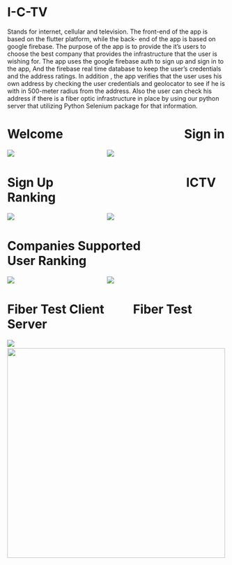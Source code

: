# I-C-TV
Stands for internet, cellular and television. The front-end of the app is based on the flutter platform, while the back- end of the app is based on google firebase. The purpose of the app is to provide the it’s users to choose the best company that provides the infrastructure that the user is wishing for. The app uses the google firebase auth to sign up and sign in to the app, And the firebase real time database to keep the user’s credentials and the address ratings.
In addition , the app verifies that the user uses his own address by checking the user credentials and geolocator to see if he is with in 500-meter radius from the address.
Also the user can check his address if there is a fiber optic infrastructure in place by using our python server that utilizing Python Selenium package for that information.

# Welcome &nbsp;&nbsp;&nbsp;&nbsp;&nbsp;&nbsp;&nbsp;&nbsp;&nbsp;&nbsp;&nbsp;&nbsp;&nbsp;&nbsp;&nbsp;&nbsp;&nbsp;&nbsp;&nbsp;&nbsp;&nbsp;&nbsp;&nbsp;&nbsp; &nbsp;&nbsp;&nbsp;&nbsp;&nbsp;&nbsp;&nbsp;&nbsp;&nbsp;&nbsp;&nbsp;&nbsp;&nbsp;&nbsp;&nbsp;  Sign in

![](https://media.giphy.com/media/RNmJmvIMcSDRtcIJbF/giphy.gif)     &nbsp;&nbsp;&nbsp;&nbsp;&nbsp;&nbsp;&nbsp;&nbsp;&nbsp;&nbsp;&nbsp;&nbsp;&nbsp;&nbsp;&nbsp;&nbsp;&nbsp;&nbsp;&nbsp;&nbsp;&nbsp;&nbsp;&nbsp;&nbsp;&nbsp;&nbsp;&nbsp;&nbsp;&nbsp;&nbsp;&nbsp;&nbsp;&nbsp;&nbsp;&nbsp;&nbsp;&nbsp;&nbsp;&nbsp;&nbsp;&nbsp;&nbsp;&nbsp;&nbsp;&nbsp;&nbsp;&nbsp;&nbsp;&nbsp;&nbsp;&nbsp;&nbsp;                                 ![](https://media.giphy.com/media/DHKjbcv7dlSxXE1lPb/giphy.gif)


# Sign Up &nbsp;&nbsp;&nbsp;&nbsp;&nbsp;&nbsp;&nbsp;&nbsp;&nbsp;&nbsp;&nbsp;&nbsp;&nbsp;&nbsp;&nbsp;&nbsp;&nbsp;&nbsp;&nbsp;&nbsp;&nbsp;&nbsp;&nbsp;&nbsp; &nbsp;&nbsp;&nbsp;&nbsp;&nbsp;&nbsp;&nbsp;&nbsp;&nbsp;&nbsp;&nbsp;&nbsp;&nbsp;&nbsp;&nbsp;&nbsp;&nbsp;&nbsp;&nbsp;   ICTV Ranking

![](https://media.giphy.com/media/KoTx6n3Bpx8OjHFU48/giphy.gif)     &nbsp;&nbsp;&nbsp;&nbsp;&nbsp;&nbsp;&nbsp;&nbsp;&nbsp;&nbsp;&nbsp;&nbsp;&nbsp;&nbsp;&nbsp;&nbsp;&nbsp;&nbsp;&nbsp;&nbsp;&nbsp;&nbsp;&nbsp;&nbsp;&nbsp;&nbsp;&nbsp;&nbsp;&nbsp;&nbsp;&nbsp;&nbsp;&nbsp;&nbsp;&nbsp;&nbsp;&nbsp;&nbsp;&nbsp;&nbsp;&nbsp;&nbsp;&nbsp;&nbsp;&nbsp;&nbsp;&nbsp;&nbsp;&nbsp;&nbsp;&nbsp;&nbsp;                                 ![](https://media.giphy.com/media/das8KXQxsHtzroe2lb/giphy.gif)

# Companies Supported &nbsp;&nbsp;&nbsp;&nbsp;&nbsp;&nbsp;&nbsp;&nbsp;&nbsp;&nbsp;&nbsp;&nbsp;&nbsp;&nbsp;&nbsp;&nbsp;&nbsp;&nbsp;&nbsp;&nbsp;  User Ranking

![](https://media.giphy.com/media/8vSJFbng75l3hY89BA/giphy.gif)     &nbsp;&nbsp;&nbsp;&nbsp;&nbsp;&nbsp;&nbsp;&nbsp;&nbsp;&nbsp;&nbsp;&nbsp;&nbsp;&nbsp;&nbsp;&nbsp;&nbsp;&nbsp;&nbsp;&nbsp;&nbsp;&nbsp;&nbsp;&nbsp;&nbsp;&nbsp;&nbsp;&nbsp;&nbsp;&nbsp;&nbsp;&nbsp;&nbsp;&nbsp;&nbsp;&nbsp;&nbsp;&nbsp;&nbsp;&nbsp;&nbsp;&nbsp;&nbsp;&nbsp;&nbsp;&nbsp;&nbsp;&nbsp;&nbsp;&nbsp;&nbsp;&nbsp;                                 ![](https://media.giphy.com/media/das8KXQxsHtzroe2lb/giphy.gif)



# Fiber Test Client  &nbsp;&nbsp;&nbsp;&nbsp;&nbsp;&nbsp;&nbsp;&nbsp;  Fiber Test Server

![](https://media.giphy.com/media/7uJNT1tPx0wzFpXak1/giphy.gif) &nbsp;&nbsp;&nbsp;&nbsp;&nbsp;&nbsp;&nbsp;&nbsp;&nbsp;&nbsp;      <img src="https://media.giphy.com/media/PWljdo5XX4OcRtiiIk/giphy.gif" width="500" height="480" />




